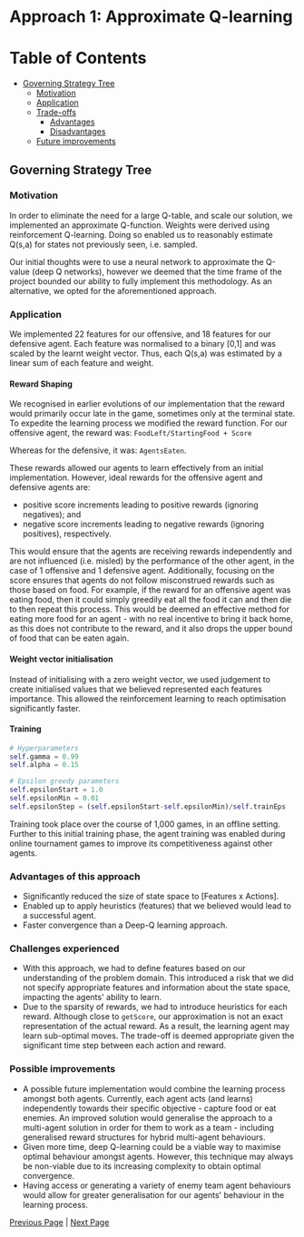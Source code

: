 # Approach 1: Approximate Q-learning

# Table of Contents
- [Governing Strategy Tree](#governing-strategy-tree)
  * [Motivation](#motivation)
  * [Application](#application)
  * [Trade-offs](#trade-offs)     
     - [Advantages](#advantages)
     - [Disadvantages](#disadvantages)
  * [Future improvements](#future-improvements)

## Governing Strategy Tree  

### Motivation  
In order to eliminate the need for a large Q-table, and scale our solution, we implemented an approximate Q-function. Weights were derived using reinforcement Q-learning. Doing so enabled us to reasonably estimate Q(s,a) for states not previously seen, i.e. sampled.

Our initial thoughts were to use a neural network to approximate the Q-value (deep Q networks), however we deemed that the time frame of the project bounded our ability to fully implement this methodology. As an alternative, we opted for the aforementioned approach. 

### Application  
We implemented 22 features for our offensive, and 18 features for our defensive agent. Each feature was normalised to a binary [0,1] and was scaled by the learnt weight vector. Thus, each Q(s,a) was estimated by a linear sum of each feature and weight.

#### Reward Shaping
We recognised in earlier evolutions of our implementation that the reward would primarily occur late in the game, sometimes only at the terminal state. To expedite the learning process we modified the reward function. For our offensive agent, the reward was:
`FoodLeft/StartingFood + Score`

Whereas for the defensive, it was:
`AgentsEaten`.

These rewards allowed our agents to learn effectively from an initial implementation. However, ideal rewards for the offensive agent and defensive agents are: 
* positive score increments leading to positive rewards (ignoring negatives); and
* negative score increments leading to negative rewards (ignoring positives), respectively.

This would ensure that the agents are receiving rewards independently and are not influenced (i.e. misled) by the performance of the other agent, in the case of 1 offensive and 1 defensive agent. Additionally, focusing on the score ensures that agents do not follow misconstrued rewards such as those based on food. For example, if the reward for an offensive agent was eating food, then it could simply greedily eat all the food it can and then die to then repeat this process. This would be deemed an effective method for eating more food for an agent - with no real incentive to bring it back home, as this does not contribute to the reward, and it also drops the upper bound of food that can be eaten again.


#### Weight vector initialisation
Instead of initialising with a zero weight vector, we used judgement to create initialised values that we believed represented each features importance. This allowed the reinforcement learning to reach optimisation significantly faster. 

#### Training
``` python
# Hyperparameters
self.gamma = 0.99     
self.alpha = 0.15

# Epsilon greedy parameters
self.epsilonStart = 1.0 
self.epsilonMin = 0.01  
self.epsilonStep = (self.epsilonStart-self.epsilonMin)/self.trainEps
```
Training took place over the course of 1,000 games, in an offline setting.  Further to this initial training phase, the agent training was enabled during online tournament games to improve its competitiveness against other agents. 

### Advantages of this approach
* Significantly reduced the size of state space to [Features x Actions].
* Enabled up to apply heuristics (features) that we believed would lead to a successful agent.
* Faster convergence than a Deep-Q learning approach.

### Challenges experienced
* With this approach, we had to define features based on our understanding of the problem domain. This introduced a risk that we did not specify appropriate features and information about the state space, impacting the agents' ability to learn.
* Due to the sparsity of rewards, we had to introduce heuristics for each reward. Although close to `getScore`, our approximation is not an exact representation of the actual reward. As a result, the learning agent may learn sub-optimal moves. The trade-off is deemed appropriate given the significant time step between each action and reward.

### Possible improvements
*  A possible future implementation would combine the learning process amongst both agents. Currently, each agent acts (and learns) independently towards their specific objective - capture food or eat enemies. An improved solution would generalise the approach to a multi-agent solution in order for them to work as a team - including generalised reward structures for hybrid multi-agent behaviours.
* Given more time, deep Q-learning could be a viable way to maximise optimal behaviour amongst agents. However, this technique may always be non-viable due to its increasing complexity to obtain optimal convergence.
* Having access or generating a variety of enemy team agent behaviours would allow for greater generalisation for our agents' behaviour in the learning process. 

[Previous Page](/2_0_design_choices) | [Next Page](/2_2_approach)
